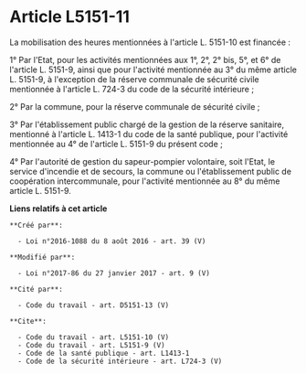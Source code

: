 # Article L5151-11

La mobilisation des heures mentionnées à l'article L. 5151-10 est financée : 

1° Par l'Etat, pour les activités mentionnées aux 1°, 2°, 2° bis, 5°, et 6° de l'article L. 5151-9, ainsi que pour l'activité
mentionnée au 3° du même article L. 5151-9, à l'exception de la réserve communale de sécurité civile mentionnée à l'article
L. 724-3 du code de la sécurité intérieure ; 

2° Par la commune, pour la réserve communale de sécurité civile ; 

3° Par l'établissement public chargé de la gestion de la réserve sanitaire, mentionné à l'article L. 1413-1 du code de la
santé publique, pour l'activité mentionnée au 4° de l'article L. 5151-9 du présent code ; 

4° Par l'autorité de gestion du sapeur-pompier volontaire, soit l'Etat, le service d'incendie et de secours, la commune ou
l'établissement public de coopération intercommunale, pour l'activité mentionnée au 8° du même article L. 5151-9.

**Liens relatifs à cet article**

	**Créé par**:

	  - Loi n°2016-1088 du 8 août 2016 - art. 39 (V)

	**Modifié par**:

	  - Loi n°2017-86 du 27 janvier 2017 - art. 9 (V)

	**Cité par**:

	  - Code du travail - art. D5151-13 (V)

	**Cite**:

	  - Code du travail - art. L5151-10 (V)
	  - Code du travail - art. L5151-9 (V)
	  - Code de la santé publique - art. L1413-1
	  - Code de la sécurité intérieure - art. L724-3 (V)
